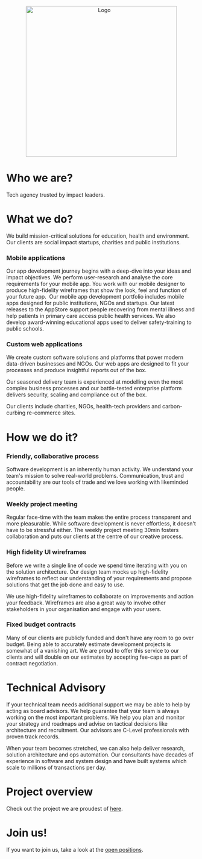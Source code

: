 <p align="center">
  <img src="https://uploads-ssl.webflow.com/5d2352d9d52c51fb85e8621a/5d4844bde90ce89f8d5739ea_logo-header.svg" alt="Logo" width="400">
</p>

# Who we are?

Tech agency trusted by impact leaders.

# What we do?

We build mission-critical solutions for education, health and environment. Our clients are social impact startups, charities and public institutions.

### Mobile applications

Our app development journey begins with a deep-dive into your ideas and impact objectives. We perform user-research and analyse the core requirements for your mobile app. You work with our mobile designer to produce high-fidelity wireframes that show the look, feel and function of your future app.
‍
Our mobile app development portfolio includes mobile apps designed for public institutions, NGOs and startups. Our latest releases to the AppStore support people recovering from mental illness and help patients in primary care access public health services. We also develop award-winning educational apps used to deliver safety-training to public schools.

### Custom web applications

We create custom software solutions and platforms that power modern data-driven businesses and NGOs. Our web apps are designed to fit your processes and produce insightful reports out of the box.

Our seasoned delivery team is experienced at modelling even the most complex business processes and our battle-tested enterprise platform delivers security, scaling and compliance out of the box.

Our clients include charities, NGOs, health-tech providers and carbon-curbing re-commerce sites.

# How we do it?

### Friendly, collaborative process

Software development is an inherently human activity. We understand your team's mission to solve real-world problems. Communication, trust and accountability are our tools of trade and we love working with likeminded people.

### Weekly project meeting

Regular face-time with the team makes the entire process transparent and more pleasurable. While software development is never effortless, it doesn't have to be stressful either. The weekly project meeting 30min fosters collaboration and puts our clients at the centre of our creative process.

### High fidelity UI wireframes

Before we write a single line of code we spend time iterating with you on the solution architecture. Our design team mocks up high-fidelity wireframes to reflect our understanding of your requirements and propose solutions that get the job done and easy to use.

We use high-fidelity wireframes to collaborate on improvements and action your feedback. Wireframes are also a great way to involve other stakeholders in your organisation and engage with your users.

### Fixed budget contracts

Many of our clients are publicly funded and don't have any room to go over budget. Being able to accurately estimate development projects is somewhat of a vanishing art. We are proud to offer this service to our clients and will double on our estimates by accepting fee-caps as part of contract negotiation.

# Technical Advisory

If your technical team needs additional support we may be able to help by acting as board advisors. We help guarantee that your team is always working on the most important problems. We help you plan and monitor your strategy and roadmaps and advise on tactical decisions like architecture and recruitment. Our advisors are C-Level professionals with proven track records.

When your team becomes stretched, we can also help deliver research, solution architecture and ops automation. Our consultants have decades of experience in software and system design and have built systems which scale to millions of transactions per day.

# Project overview

Check out the project we are proudest of [here](https://www.lakesidernd.com/projects).

# Join us!

If you want to join us, take a look at the [open positions](https://www.lakesidernd.com/careers).
